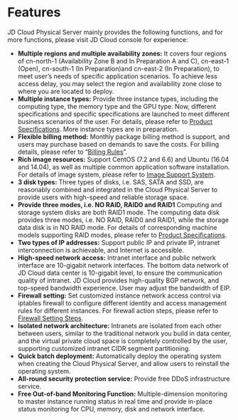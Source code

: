 # Features

JD Cloud Physical Server mainly provides the following functions, and for more functions, please visit JD Cloud console for experience:

- **Multiple regions and multiple availability zones:**
It covers four regions of cn-north-1 (Availability Zone B and In Preparation A and C), cn-east-1 (Open), cn-south-1 (In Preparation)and cn-east-2 (In Preparation), to meet user’s needs of specific application scenarios. To achieve less access delay, you may select the region and availability zone close to where you are located to deploy.
- **Multiple instance types:**
Provide three instance types, including the computing type, the memory type and the GPU type. Now, different specifications and specific specifications are launched to meet different business scenarios of the user. For details, please refer to [Product Specifications](../Introduction/Specifications.md). More instance types are in preparation.
- **Flexible billing method:**
Monthly package billing method is support, and users may purchase based on demands to save the costs. For billing details, please refer to “[Billing Rules](../Pricing/Billing-Overview.md)”.
- **Rich image resources:**
Support CentOS (7.2 and 6.6) and Ubuntu (16.04 and 14.04), as well as multiple common application software installation. For details of image system, please refer to [Image Support System](../Operation-Guide/Image/Description-Image.md).
- **3 disk types:**
Three types of disks, i.e. SAS, SATA and SSD, are reasonably combined and integrated in the Cloud Physical Server to provide users with high-speed and reliable storage space.
- **Provide three modes, i.e. NO RAID, RAID0 and RAID1**
Computing and storage system disks are both RAID1 mode. The computing data disk provides three modes, i.e. NO RAID, RAID0 and RAID1, while the storage data disk is in NO RAID mode. For details of corresponding machine models supporting RAID modes, please refer to [Product Specifications](../Introduction/Specifications.md).
- **Two types of IP addresses:**
Support public IP and private IP, intranet interconnection is achievable, and Internet is accessible.
- **High-speed network access:**
Intranet interface and public network interface are 10-gigabit network interfaces. The bottom data network of JD Cloud data center is 10-gigabit level, to ensure the communication quality of intranet. JD Cloud provides high-quality BGP network, and top-speed bandwidth experience. User may adjust the bandwidth of EIP.
- **Firewall setting:**
Set customized instance network access control via iptables firewall to configure different identity and access management rules for different instances. For firewall action steps, please refer to [Firewall Setting Steps](../Operation-Guide/Network-And-Security/Steps-Network-And-Security.md).
- **Isolated network architecture:**
Intranets are isolated from each other between users, similar to the traditional network you build in data center, and the virtual private cloud space is completely controlled by the user, supporting customized intranet CIDR segment partitioning.
- **Quick batch deployment:**
Automatically deploy the operating system when creating the Cloud Physical Server, and allow users to reinstall the operating system.
- **All-round security protection service:**
Provide free DDoS infrastructure service.
- **Free Out-of-band Monitoring Function:**
Multiple-dimension monitoring to master instance running status in real time and provide in-place status monitoring for CPU, memory, disk and network interface.

